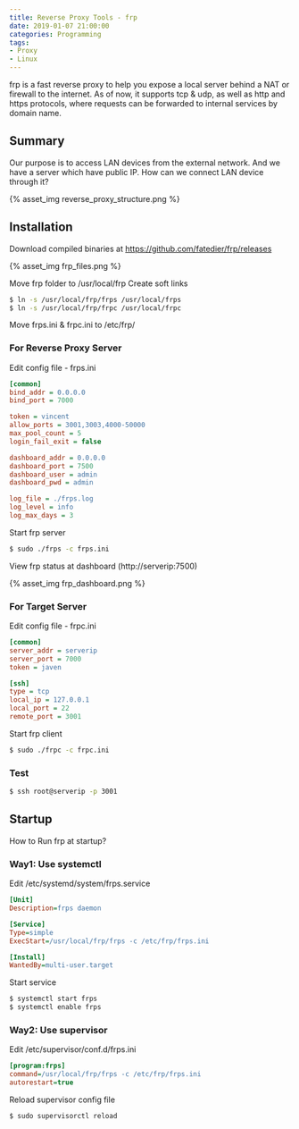 ```yaml
---
title: Reverse Proxy Tools - frp
date: 2019-01-07 21:00:00
categories: Programming
tags: 
- Proxy
- Linux
---
```


frp is a fast reverse proxy to help you expose a local server behind a NAT or firewall to the internet. As of now, it supports tcp & udp, as well as http and https protocols, where requests can be forwarded to internal services by domain name.

## Summary

Our purpose is to access LAN devices from the external network. And we have a server which have public IP. How can we connect LAN device through it?

{% asset_img reverse_proxy_structure.png %}

## Installation

Download compiled binaries at https://github.com/fatedier/frp/releases

{% asset_img frp_files.png %}

Move frp folder to /usr/local/frp
Create soft links

```bash
$ ln -s /usr/local/frp/frps /usr/local/frps
$ ln -s /usr/local/frp/frpc /usr/local/frpc
```

Move frps.ini & frpc.ini to /etc/frp/

### For Reverse Proxy Server

Edit config file - frps.ini

```ini
[common]
bind_addr = 0.0.0.0
bind_port = 7000

token = vincent
allow_ports = 3001,3003,4000-50000
max_pool_count = 5
login_fail_exit = false

dashboard_addr = 0.0.0.0
dashboard_port = 7500
dashboard_user = admin
dashboard_pwd = admin

log_file = ./frps.log
log_level = info
log_max_days = 3
```

Start frp server

```bash
$ sudo ./frps -c frps.ini
```

View frp status at dashboard (http://serverip:7500)

{% asset_img frp_dashboard.png %}

### For Target Server

Edit config file - frpc.ini

```ini
[common]
server_addr = serverip
server_port = 7000
token = javen

[ssh]
type = tcp
local_ip = 127.0.0.1
local_port = 22
remote_port = 3001
```

Start frp client

```bash
$ sudo ./frpc -c frpc.ini
```

### Test

```bash
$ ssh root@serverip -p 3001 
```

## Startup

How to Run frp at startup?

### Way1: Use systemctl

Edit /etc/systemd/system/frps.service

```ini
[Unit]
Description=frps daemon

[Service]
Type=simple
ExecStart=/usr/local/frp/frps -c /etc/frp/frps.ini

[Install]
WantedBy=multi-user.target
```

Start service

```bash
$ systemctl start frps
$ systemctl enable frps
```

### Way2: Use supervisor

Edit /etc/supervisor/conf.d/frps.ini

```ini
[program:frps]
command=/usr/local/frp/frps -c /etc/frp/frps.ini
autorestart=true
```

Reload supervisor config file

```bash
$ sudo supervisorctl reload 
```